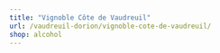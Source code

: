 ```yaml
---
title: "Vignoble Côte de Vaudreuil"
url: /vaudreuil-dorion/vignoble-cote-de-vaudreuil/
shop: alcohol
---
```

